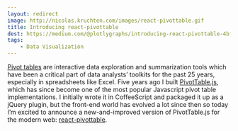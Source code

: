 ```yaml
---
layout: redirect
image: http://nicolas.kruchten.com/images/react-pivottable.gif
title: Introducing react-pivottable
dest: https://medium.com/@plotlygraphs/introducing-react-pivottable-4bfdd511afed
tags:
    - Data Visualization
---
```


[Pivot tables](https://en.wikipedia.org/wiki/Pivot_table) are interactive data exploration and summarization tools which have been a critical part of data analysts’ toolkits for the past 25 years, especially in spreadsheets like Excel. Five years ago I built [PivotTable.js](https://pivottable.js.org/), which has since become one of the most popular Javascript pivot table implementations. I initially wrote it in CoffeeScript and packaged it up as a jQuery plugin, but the front-end world has evolved a lot since then so today I’m excited to announce a new-and-improved version of PivotTable.js for the modern web: [react-pivottable](https://react-pivottable.js.org/).

<!-- more -->
